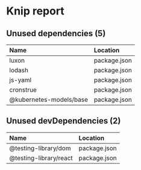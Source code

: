 # Knip report

## Unused dependencies (5)

| Name                    | Location     |
|:------------------------|:-------------|
| luxon                   | package.json |
| lodash                  | package.json |
| js-yaml                 | package.json |
| cronstrue               | package.json |
| @kubernetes-models/base | package.json |

## Unused devDependencies (2)

| Name                   | Location     |
|:-----------------------|:-------------|
| @testing-library/dom   | package.json |
| @testing-library/react | package.json |

